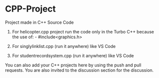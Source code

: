# CPP-Project

Project made in C++ Source Code

1. For helicopter.cpp project run the code only in the Turbo C++ 
   because the use of: -
   #include<graphics.h>

2. For singlylinklist.cpp (run it anywhere)
   like VS Code

3. For studentrecordsystem.cpp (run it anywhere)
   like VS Code

You can also add your C++ projects here by using the push and pull requests.
You are also invited to the discussion section for the discussion. 
